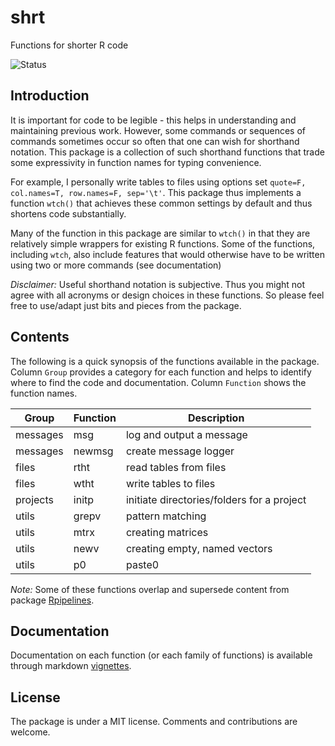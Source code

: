 # shrt
Functions for shorter R code

![Status](https://travis-ci.org/tkonopka/shrt.svg?branch=master)


## Introduction

It is important for code to be legible - this helps in understanding
and maintaining previous work. However, some commands or sequences of 
commands sometimes occur so often that one can wish for shorthand notation. 
This package is a collection of such shorthand functions that trade some
expressivity in function names for typing convenience.

For example, I personally write tables to files using options set 
`quote=F, col.names=T, row.names=F, sep='\t'`. This package thus implements
a function `wtch()` that achieves these common settings by default and thus shortens code substantially. 

Many of the function in this package are similar to `wtch()` in that they 
are relatively simple wrappers for existing R functions. Some of the functions, including `wtch`, also include features that would otherwise have to be written using two or more commands (see documentation)

*Disclaimer:* Useful shorthand notation is subjective. Thus you might not 
agree with all acronyms or design choices in these functions. So please 
feel free to use/adapt just bits and pieces from the package.


## Contents

The following is a quick synopsis of the functions available in the package. Column `Group` provides a category for each function and helps to identify where to find the code and documentation. Column `Function` shows the function names. 

 Group | Function | Description 
 --- | --- | --- 
 messages | msg | log and output a message 
 messages | newmsg | create message logger 
 files | rtht | read tables from files 
 files | wtht | write tables to files 
 projects | initp | initiate directories/folders for a project
 utils | grepv | pattern matching 
 utils | mtrx | creating matrices 
 utils | newv | creating empty, named vectors 
 utils | p0 | paste0 

*Note:* Some of these functions overlap and supersede content from package [Rpipelines](ttps://github.com/tkonopka/Rpipelines).


## Documentation

Documentation on each function (or each family of functions) is available through markdown [vignettes](https://github.com/tkonopka/shrt/tree/master/inst/doc).


## License

The package is under a MIT license. Comments and contributions are welcome. 

